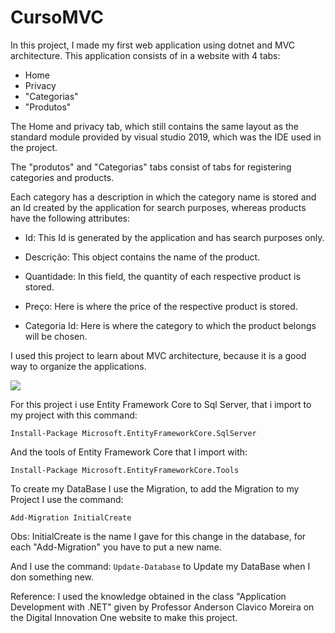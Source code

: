 # CursoMVC

In this project, I made my first web application using dotnet and MVC architecture. This application consists of in a website with 4 tabs: 
* Home
* Privacy
* "Categorias"
* "Produtos"

The Home and privacy tab, which still contains the same layout as the standard module provided by visual studio 2019, which was the IDE used in the project.

The "produtos" and "Categorias" tabs consist of tabs for registering categories and products.

Each category has a description in which the category name is stored and an Id created by the application for search purposes, whereas products have the following attributes:

* Id: This Id is generated by the application and has search purposes only.

* Descrição: This object contains the name of the product.

* Quantidade: In this field, the quantity of each respective product is stored.

* Preço: Here is where the price of the respective product is stored.

* Categoria Id: Here is where the category to which the product belongs will be chosen.

I used this project to learn about MVC architecture, because it is a good way to organize the applications.

![](https://i.imgur.com/rmRC8Vq.jpeg)

For this project i use Entity Framework Core to Sql Server, that i import to my project with this command:

`Install-Package Microsoft.EntityFrameworkCore.SqlServer`

And the tools of Entity Framework Core that I import with:

`Install-Package Microsoft.EntityFrameworkCore.Tools`

To create my DataBase I use the Migration, to add the Migration to my Project I use the command:

`Add-Migration InitialCreate`

 Obs: InitialCreate is the name I gave for this change in the database, for each "Add-Migration" you have to put a new name.
 
 And I use the command:
 `Update-Database`
 to Update my DataBase when I don something new.
 
 Reference: I used the knowledge obtained in the class "Application Development with .NET" given by Professor Anderson Clavico Moreira on the Digital Innovation One website to make this project.
